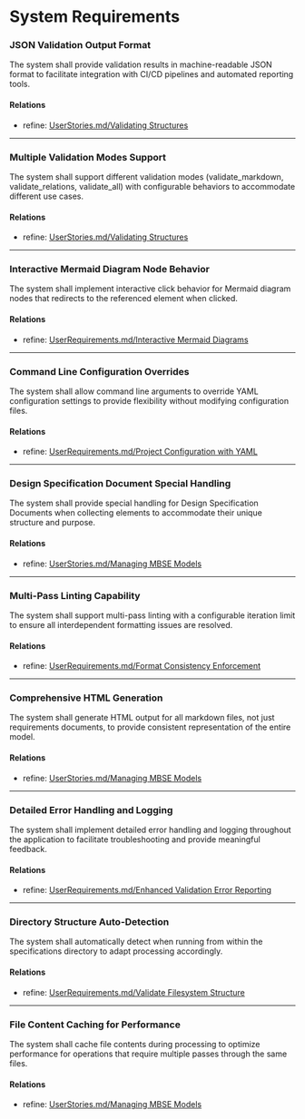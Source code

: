 # System Requirements

### JSON Validation Output Format

The system shall provide validation results in machine-readable JSON format to facilitate integration with CI/CD pipelines and automated reporting tools.

#### Relations
  * refine: [UserStories.md/Validating Structures](UserStories.html#validating-structures)

---

### Multiple Validation Modes Support

The system shall support different validation modes (validate_markdown, validate_relations, validate_all) with configurable behaviors to accommodate different use cases.

#### Relations
  * refine: [UserStories.md/Validating Structures](UserStories.html#validating-structures)

---

### Interactive Mermaid Diagram Node Behavior

The system shall implement interactive click behavior for Mermaid diagram nodes that redirects to the referenced element when clicked.

#### Relations
  * refine: [UserRequirements.md/Interactive Mermaid Diagrams](UserRequirements.html#interactive-mermaid-diagrams)

---

### Command Line Configuration Overrides

The system shall allow command line arguments to override YAML configuration settings to provide flexibility without modifying configuration files.

#### Relations
  * refine: [UserRequirements.md/Project Configuration with YAML](UserRequirements.html#project-configuration-with-yaml)

---

### Design Specification Document Special Handling

The system shall provide special handling for Design Specification Documents when collecting elements to accommodate their unique structure and purpose.

#### Relations
  * refine: [UserStories.md/Managing MBSE Models](UserStories.html#managing-mbse-models)

---

### Multi-Pass Linting Capability

The system shall support multi-pass linting with a configurable iteration limit to ensure all interdependent formatting issues are resolved.

#### Relations
  * refine: [UserRequirements.md/Format Consistency Enforcement](UserRequirements.html#format-consistency-enforcement)

---

### Comprehensive HTML Generation

The system shall generate HTML output for all markdown files, not just requirements documents, to provide consistent representation of the entire model.

#### Relations
  * refine: [UserStories.md/Managing MBSE Models](UserStories.html#managing-mbse-models)

---

### Detailed Error Handling and Logging

The system shall implement detailed error handling and logging throughout the application to facilitate troubleshooting and provide meaningful feedback.

#### Relations
  * refine: [UserRequirements.md/Enhanced Validation Error Reporting](UserRequirements.html#enhanced-validation-error-reporting)

---

### Directory Structure Auto-Detection

The system shall automatically detect when running from within the specifications directory to adapt processing accordingly.

#### Relations
  * refine: [UserRequirements.md/Validate Filesystem Structure](UserRequirements.html#validate-filesystem-structure)

---

### File Content Caching for Performance

The system shall cache file contents during processing to optimize performance for operations that require multiple passes through the same files.

#### Relations
  * refine: [UserStories.md/Managing MBSE Models](UserStories.html#managing-mbse-models)


